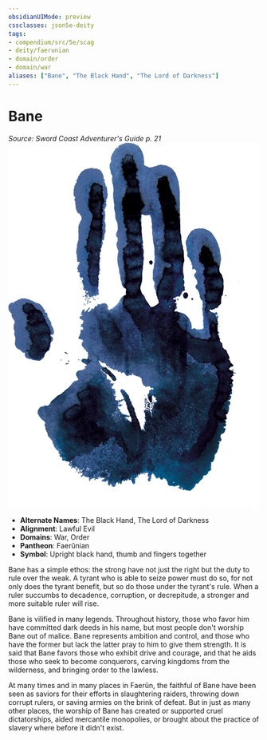 ```yaml
---
obsidianUIMode: preview
cssclasses: json5e-deity
tags:
- compendium/src/5e/scag
- deity/faerunian
- domain/order
- domain/war
aliases: ["Bane", "The Black Hand", "The Lord of Darkness"]
---
```

# Bane
*Source: Sword Coast Adventurer's Guide p. 21* 
![](https://raw.githubusercontent.com/5etools-mirror-2/5etools-img/main/deities/SCAG/Symbol%20of%20Bane.webp#symbol)

- **Alternate Names**: The Black Hand, The Lord of Darkness
- **Alignment**: Lawful Evil
- **Domains**: War, Order
- **Pantheon**: Faerûnian
- **Symbol**: Upright black hand, thumb and fingers together

Bane has a simple ethos: the strong have not just the right but the duty to rule over the weak. A tyrant who is able to seize power must do so, for not only does the tyrant benefit, but so do those under the tyrant's rule. When a ruler succumbs to decadence, corruption, or decrepitude, a stronger and more suitable ruler will rise.

Bane is vilified in many legends. Throughout history, those who favor him have committed dark deeds in his name, but most people don't worship Bane out of malice. Bane represents ambition and control, and those who have the former but lack the latter pray to him to give them strength. It is said that Bane favors those who exhibit drive and courage, and that he aids those who seek to become conquerors, carving kingdoms from the wilderness, and bringing order to the lawless.

At many times and in many places in Faerûn, the faithful of Bane have been seen as saviors for their efforts in slaughtering raiders, throwing down corrupt rulers, or saving armies on the brink of defeat. But in just as many other places, the worship of Bane has created or supported cruel dictatorships, aided mercantile monopolies, or brought about the practice of slavery where before it didn't exist.